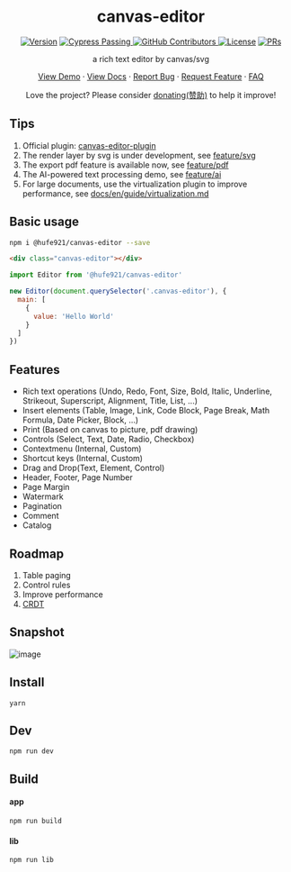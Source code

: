 <h1 align="center">canvas-editor</h1>

<p align="center">
<a href="https://www.npmjs.com/package/@hufe921/canvas-editor" target="_blank"><img src="https://img.shields.io/npm/v/@hufe921/canvas-editor.svg?sanitize=true" alt="Version"></a>
 <a href="https://github.com/hufe921/canvas-editor/actions" target="_blank">
  <img alt="Cypress Passing" src="https://github.com/hufe921/canvas-editor/workflows/cypress/badge.svg" />
</a>
<a href="https://github.com/hufe921/canvas-editor/graphs/contributors" target="_blank">
  <img alt="GitHub Contributors" src="https://img.shields.io/github/contributors/hufe921/canvas-editor" />
</a>
<a href="https://www.npmjs.com/package/@hufe921/canvas-editor" target="_blank"><img src="https://img.shields.io/npm/l/@hufe921/canvas-editor.svg?sanitize=true" alt="License"></a>
<a href="https://github.com/Hufe921/canvas-editor/issues/new/choose" target="_blank"><img src="https://img.shields.io/badge/PRs-welcome-brightgreen.svg" alt="PRs"></a>
</p>

<p align="center"> a rich text editor by canvas/svg</p>

<p align="center">
  <a href="https://hufe.club/canvas-editor" target="_blank">View Demo</a>
  ·
  <a href="https://hufe.club/canvas-editor-docs" target="_blank">View Docs</a>
  ·
  <a href="https://github.com/Hufe921/canvas-editor/issues/new?assignees=&labels=&projects=&template=bug_report.yml" target="_blank">Report Bug</a>
  ·
  <a href="https://github.com/Hufe921/canvas-editor/issues/new?assignees=&labels=%3Asparkles%3A+feature+request&projects=&template=feature_request.yml" target="_blank">Request Feature</a>
  ·
  <a href="https://github.com/Hufe921/canvas-editor/discussions" target="_blank">FAQ</a>
</p>

<p align="center">Love the project? Please consider <a href="https://hufe.club/donate.jpg" target="_blank">donating(赞助)</a> to help it improve!</p>

## Tips

1. Official plugin: [canvas-editor-plugin](https://github.com/Hufe921/canvas-editor-plugin)
2. The render layer by svg is under development, see [feature/svg](https://github.com/Hufe921/canvas-editor/tree/feature/svg)
3. The export pdf feature is available now, see [feature/pdf](https://github.com/Hufe921/canvas-editor/tree/feature/pdf)
4. The AI-powered text processing demo, see [feature/ai](https://github.com/Hufe921/canvas-editor/tree/feature/ai)
5. For large documents, use the virtualization plugin to improve performance, see [docs/en/guide/virtualization.md](docs/en/guide/virtualization.md)

## Basic usage

```bash
npm i @hufe921/canvas-editor --save
```

```html
<div class="canvas-editor"></div>
```

```javascript
import Editor from '@hufe921/canvas-editor'

new Editor(document.querySelector('.canvas-editor'), {
  main: [
    {
      value: 'Hello World'
    }
  ]
})
```

## Features

- Rich text operations (Undo, Redo, Font, Size, Bold, Italic, Underline, Strikeout, Superscript, Alignment, Title, List, ...)
- Insert elements (Table, Image, Link, Code Block, Page Break, Math Formula, Date Picker, Block, ...)
- Print (Based on canvas to picture, pdf drawing)
- Controls (Select, Text, Date, Radio, Checkbox)
- Contextmenu (Internal, Custom)
- Shortcut keys (Internal, Custom)
- Drag and Drop(Text, Element, Control)
- Header, Footer, Page Number
- Page Margin
- Watermark
- Pagination
- Comment
- Catalog

## Roadmap

1. Table paging
2. Control rules
3. Improve performance
4. [CRDT](https://github.com/Hufe921/canvas-editor/tree/feature/CRDT)

## Snapshot

![image](https://github.com/Hufe921/canvas-editor/blob/main/src/assets/snapshots/main_v0.9.35.png)

## Install

`yarn`

## Dev

`npm run dev`

## Build

#### app

`npm run build`

#### lib

`npm run lib`
